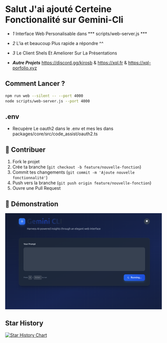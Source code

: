 # Salut J'ai ajouté Certeine Fonctionalité sur Gemini-Cli

- *1* Interface Web Personalisable dans *** scripts/web-server.js ***

- *2* L'ia et beaucoup Plus rapide a répondre ^^

- *3* Le Client Shels Et Ameliorer Sur La Présentations

- ***Autre Projets*** https://discord.gg/kirosb & https://xql.fr & https://xql-porfolio.xyz

## Comment Lancer ?

```bash 
npm run web --silent -- --port 4000
node scripts/web-server.js --port 4000
```

## .env

- Recupère Le oauth2 dans le .env et mes les dans packages/core/src/code_assist/oauth2.ts

## 📝 Contribuer

1. Fork le projet
2. Crée ta branche (`git checkout -b feature/nouvelle-fonction`)
3. Commit tes changements (`git commit -m 'Ajoute nouvelle fonctionnalité'`)
4. Push vers la branche (`git push origin feature/nouvelle-fonction`)
5. Ouvre une Pull Request

## 📸 Démonstration

![Interface Web Moderne](ReadMe-Image/Capture%20d%E2%80%99%C3%A9cran%20du%202025-10-06%2016-41-04.png)

## Star History

[![Star History Chart](https://api.star-history.com/svg?repos=aiko-chan-ai/discord.js-selfbot-v13&type=Date)](https://www.star-history.com/#KirobotDev/Gemini-Cli&Date)
